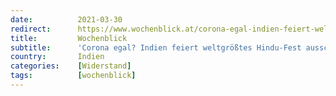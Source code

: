 ```yaml
---
date:          2021-03-30
redirect:      https://www.wochenblick.at/corona-egal-indien-feiert-weltgroesstes-hindu-fest-ausschweifend/
title:         Wochenblick
subtitle:      'Corona egal? Indien feiert weltgrößtes Hindu-Fest ausschweifend'
country:       Indien
categories:    [Widerstand]
tags:          [wochenblick]
---
```

